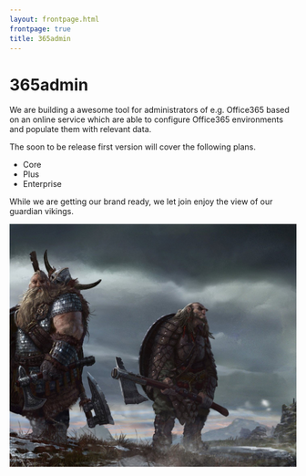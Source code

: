 ```yaml
---
layout: frontpage.html
frontpage: true
title: 365admin
---
```

# 365admin
We are building a awesome tool for administrators of e.g. Office365 based on an online service which are 
able to configure Office365 environments and populate them with relevant data.

The soon to be release first version will cover the following plans.

- Core 
- Plus
- Enterprise

While we are getting our brand ready, we let join enjoy the view of our guardian vikings.

![](assets/vikings.jpg)
